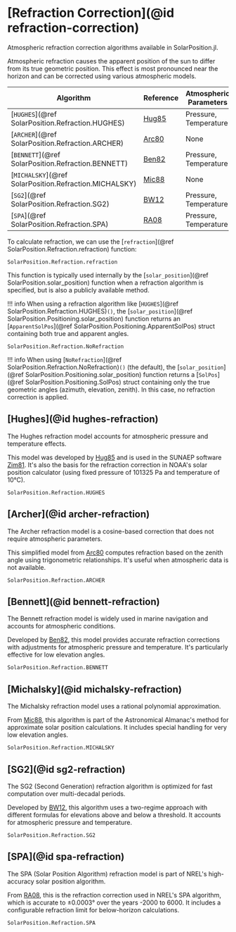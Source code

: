# [Refraction Correction](@id refraction-correction)

Atmospheric refraction correction algorithms available in SolarPosition.jl.

Atmospheric refraction causes the apparent position of the sun to differ from its true geometric position. This effect is most pronounced near the horizon and can be corrected using various atmospheric models.

| Algorithm                                              | Reference      | Atmospheric Parameters | Status |
| ------------------------------------------------------ | -------------- | ---------------------- | ------ |
| [`HUGHES`](@ref SolarPosition.Refraction.HUGHES)       | [Hug85](@cite) | Pressure, Temperature  | ✅     |
| [`ARCHER`](@ref SolarPosition.Refraction.ARCHER)       | [Arc80](@cite) | None                   | ✅     |
| [`BENNETT`](@ref SolarPosition.Refraction.BENNETT)     | [Ben82](@cite) | Pressure, Temperature  | ✅     |
| [`MICHALSKY`](@ref SolarPosition.Refraction.MICHALSKY) | [Mic88](@cite) | None                   | ✅     |
| [`SG2`](@ref SolarPosition.Refraction.SG2)             | [BW12](@cite)  | Pressure, Temperature  | ✅     |
| [`SPA`](@ref SolarPosition.Refraction.SPA)             | [RA08](@cite)  | Pressure, Temperature  | ✅     |

To calculate refraction, we can use the [`refraction`](@ref SolarPosition.Refraction.refraction) function:

```@docs
SolarPosition.Refraction.refraction
```

This function is typically used internally by the [`solar_position`](@ref SolarPosition.solar_position) function when a
refraction algorithm is specified, but is also a publicly available method.

!!! info
    When using a refraction algorithm like [`HUGHES`](@ref SolarPosition.Refraction.HUGHES)`()`,
    the [`solar_position`](@ref SolarPosition.Positioning.solar_position) function returns an
    [`ApparentSolPos`](@ref SolarPosition.Positioning.ApparentSolPos) struct containing
    both true and apparent angles.

```@docs
SolarPosition.Refraction.NoRefraction
```

!!! info
    When using [`NoRefraction`](@ref SolarPosition.Refraction.NoRefraction)`()` (the default), the
    [`solar_position`](@ref SolarPosition.Positioning.solar_position) function returns a
    [`SolPos`](@ref SolarPosition.Positioning.SolPos) struct containing only the true
    geometric angles (azimuth, elevation, zenith). In this case, no refraction
    correction is applied.

## [Hughes](@id hughes-refraction)

The Hughes refraction model accounts for atmospheric pressure and temperature effects.

This model was developed by [Hug85](@cite) and is used in the SUNAEP software [Zim81](@cite).
It's also the basis for the refraction correction in NOAA's solar position calculator (using fixed
pressure of 101325 Pa and temperature of 10°C).

```@docs
SolarPosition.Refraction.HUGHES
```

## [Archer](@id archer-refraction)

The Archer refraction model is a cosine-based correction that does not require atmospheric parameters.

This simplified model from [Arc80](@cite) computes refraction based on the zenith angle using
trigonometric relationships. It's useful when atmospheric data is not available.

```@docs
SolarPosition.Refraction.ARCHER
```

## [Bennett](@id bennett-refraction)

The Bennett refraction model is widely used in marine navigation and accounts for atmospheric conditions.

Developed by [Ben82](@cite), this model provides accurate refraction corrections with adjustments
for atmospheric pressure and temperature. It's particularly effective for low elevation angles.

```@docs
SolarPosition.Refraction.BENNETT
```

## [Michalsky](@id michalsky-refraction)

The Michalsky refraction model uses a rational polynomial approximation.

From [Mic88](@cite), this algorithm is part of the Astronomical Almanac's method for approximate
solar position calculations. It includes special handling for very low elevation angles.

```@docs
SolarPosition.Refraction.MICHALSKY
```

## [SG2](@id sg2-refraction)

The SG2 (Second Generation) refraction algorithm is optimized for fast computation over multi-decadal periods.

Developed by [BW12](@cite), this algorithm uses a two-regime approach with different formulas
for elevations above and below a threshold. It accounts for atmospheric pressure and temperature.

```@docs
SolarPosition.Refraction.SG2
```

## [SPA](@id spa-refraction)

The SPA (Solar Position Algorithm) refraction model is part of NREL's high-accuracy solar position algorithm.

From [RA08](@cite), this is the refraction correction used in NREL's SPA algorithm, which is
accurate to ±0.0003° over the years -2000 to 6000. It includes a configurable refraction limit
for below-horizon calculations.

```@docs
SolarPosition.Refraction.SPA
```
